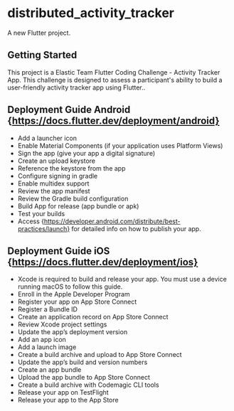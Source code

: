 # distributed_activity_tracker

A new Flutter project.

## Getting Started

This project is a Elastic Team Flutter Coding Challenge - Activity Tracker App. 
This challenge is designed to assess a participant's ability to build a user-friendly activity tracker app using Flutter..

## Deployment Guide Android {https://docs.flutter.dev/deployment/android}

- Add a launcher icon
- Enable Material Components (if your application uses Platform Views)
- Sign the app (give your app a digital signature)
- Create an upload keystore
- Reference the keystore from the app
- Configure signing in gradle
- Enable multidex support
- Review the app manifest
- Review the Gradle build configuration
- Build App for release (app bundle or apk)
- Test your builds
- Access {https://developer.android.com/distribute/best-practices/launch} for detailed info on how to publish your app.

## Deployment Guide iOS {https://docs.flutter.dev/deployment/ios}

- Xcode is required to build and release your app. You must use a device running macOS to follow this guide.
- Enroll in the Apple Developer Program
- Register your app on App Store Connect
- Register a Bundle ID
- Create an application record on App Store Connect
- Review Xcode project settings
- Update the app’s deployment version
- Add an app icon
- Add a launch image
- Create a build archive and upload to App Store Connect
- Update the app’s build and version numbers
- Create an app bundle
- Upload the app bundle to App Store Connect
- Create a build archive with Codemagic CLI tools
- Release your app on TestFlight
- Release your app to the App Store